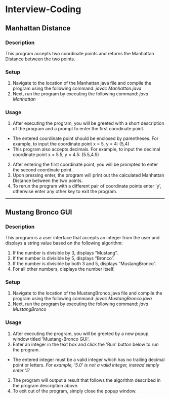 # Interview-Coding
## Manhattan Distance
### Description
This program accepts two coordinate points and returns the Manhattan Distance between the two points.
### Setup
1. Navigate to the location of the Manhattan.java file and compile the program using the following command: *javac Manhattan.java*
2. Next, run the program by executing the following command: *java Manhattan*
### Usage
1. After executing the program, you will be greeted with a short description of the program and a prompt to enter the first coordinate point.
* The entered coordinate point should be enclosed by parentheses. For example, to input the coordinate point x = 5, y = 4: (5,4)
* This program also accepts decimals. For example, to input the decimal coordinate point x = 5.5, y = 4.5: (5.5,4.5)
2. After entering the first coordinate point, you will be prompted to enter the second coordinate point.
3. Upon pressing enter, the program will print out the calculated Manhattan Distance between the two points.
4. To rerun the program with a different pair of coordinate points enter 'y', otherwise enter any other key to exit the program.

---

## Mustang Bronco GUI
### Description
This program is a user interface that accepts an integer from the user and displays a string value based on the following algorithm:
1. If the number is divisible by 3, displays “Mustang”.
2. If the number is divisible by 5, displays “Bronco”.
3. If the number is divisible by both 3 and 5, displays “MustangBronco”.
4. For all other numbers, displays the number itself.
### Setup
1. Navigate to the location of the MustangBronco.java file and compile the program using the following command: *javac MustangBronco.java*
2. Next, run the program by executing the following command: *java MustangBronco*
### Usage
1. After executing the program, you will be greeted by a new popup window titled 'Mustang-Bronco GUI'.
2. Enter an integer in the text box and click the 'Run' button below to run the program.
* The entered integer must be a valid integer which has no trailing decimal point or letters. *For example, '5.0' is not a valid integer, instead simply enter '5'*
3. The program will output a result that follows the algorithm described in the program description above.
4. To exit out of the program, simply close the popup window.
